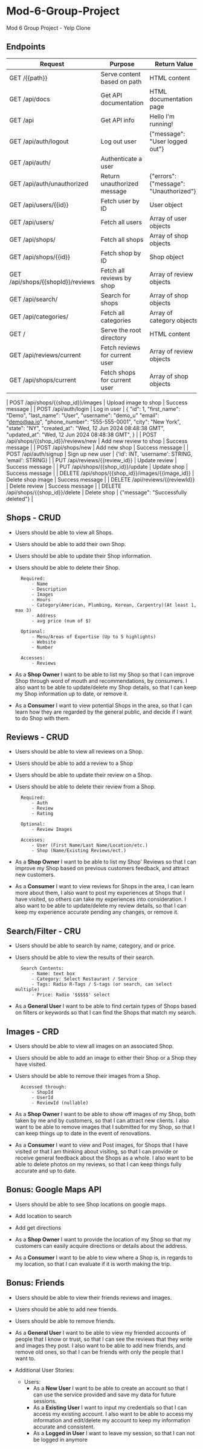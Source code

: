 # Mod-6-Group-Project
Mod 6 Group Project - Yelp Clone


## Endpoints
| Request | Purpose | Return Value |
| --- | --- | --- |
| GET /{{path}} | Serve content based on path | HTML content |
| GET /api/docs | Get API documentation | HTML documentation page |
| GET /api | Get API info | Hello I'm running! |
| GET /api/auth/logout | Log out user | {"message": "User logged out"} |
| GET /api/auth/ | Authenticate a user | |
| GET /api/auth/unauthorized | Return unauthorized message |{"errors":{"message": "Unauthorized"}} |
| GET /api/users/{{id}} | Fetch user by ID | User object |
| GET /api/users/ | Fetch all users | Array of user objects |
| GET /api/shops/ | Fetch all shops | Array of shop objects |
| GET /api/shops/{{id}} | Fetch shop by ID | Shop object |
| GET /api/shops/{{shopId}}/reviews | Fetch all reviews by shop | Array of review objects |
| GET /api/search/ | Search for shops | Array of shop objects |
| GET /api/categories/ | Fetch all categories | Array of category objects |
| GET / | Serve the root directory | HTML content |
| GET /api/reviews/current | Fetch reviews for current user | Array of review objects |
| GET /api/shops/current | Fetch shops for current user | Array of shop objects |

| POST /api/shops/{{shop_id}}/images | Upload image to shop | Success message |
| POST /api/auth/login | Log in user | {
    "id": 1,
    "first_name": "Demo",
    "last_name": "User",
    "username": "demo_u"
    "email": "demo@aa.io",
    "phone_number": "555-555-0001",
    "city": "New York",
    "state": "NY",
    "created_at": "Wed, 12 Jun 2024 08:48:38 GMT",
    "updated_at": "Wed, 12 Jun 2024 08:48:38 GMT",
} |
| POST /api/shops/{{shop_id}}/reviews/new | Add new review to shop | Success message |
| POST /api/shops/new | Add new shop | Success message |
| POST /api/auth/signup | Sign up new user | {'id': INT, 'username': STRING, 'email': STRING} |
| PUT /api/reviews/{{review_id}} | Update review | Success message |
| PUT /api/shops/{{shop_id}}/update | Update shop | Success message |
| DELETE /api/shops/{{shop_id}}/images/{{image_id}} | Delete shop image | Success message |
| DELETE /api/reviews/{{reviewId}} | Delete review | Success message |
| DELETE /api/shops/{{shop_id}}/delete | Delete shop | {"message": "Successfully deleted"} |


<!-- | GET /api/auth/ | Authenticate a user | |
     {
    "id": 1,
    "first_name": "Demo",
    "last_name": "User",
    "username": "demo_u"
    "email": "demo@aa.io",
    "phone_number": "555-555-0001",
    "city": "New York",
    "state": "NY",
    "created_at": "Wed, 12 Jun 2024 08:48:38 GMT",
    "updated_at": "Wed, 12 Jun 2024 08:48:38 GMT",
    } -->

<!-- | GET /api/users/{{id}} | Fetch user by ID | User object |
{
    "city": "New York",
    "created_at": "Wed, 12 Jun 2024 08:48:38 GMT",
    "email": "demo@aa.io",
    "first_name": "Demo",
    "id": 1,
    "last_name": "User",
    "phone_number": "555-555-0001",
    "state": "NY",
    "updated_at": "Wed, 12 Jun 2024 08:48:38 GMT",
    "username": "demo_u"
} -->

<!-- | GET /api/users/ | Fetch all users | Array of user objects |

{
    "users": [
        {
            "city": "New York",
            "created_at": "Wed, 12 Jun 2024 08:48:38 GMT",
            "email": "demo@aa.io",
            "first_name": "Demo",
            "id": 1,
            "last_name": "User",
            "phone_number": "555-555-0001",
            "state": "NY",
            "updated_at": "Wed, 12 Jun 2024 08:48:38 GMT",
            "username": "demo_u"
        }, -->

<!-- | GET /api/shops/ | Fetch all shops | Array of shop objects |
[
    {
        "address": {
            "address_line1": "123 Espresso Lane",
            "address_line2": null,
            "city": "Philadelphia",
            "country": "United States of America",
            "id": 1,
            "postal_code": "19107",
            "state": "PA"
        },
        "avg_rating": "4.50",
        "categories": [
            "Outdoor Seating",
            "Organic Coffee",
            "Dinner Menu"
        ],
        "created_at": "Wed, 12 Jun 2024 08:48:38 GMT",
        "description": "Exceptional coffee and freshly baked goods.",
        "hours": {
            "friday": "7:00am - 8:00pm",
            "monday": "7:00am - 8:00pm",
            "saturday": "8:00am - 6:00pm",
            "sunday": "8:00am - 6:00pm",
            "thursday": "7:00am - 8:00pm",
            "tuesday": "7:00am - 8:00pm",
            "wednesday": "7:00am - 8:00pm"
        },
        "id": 1,
        "name": "Roast and Toast",
        "num_reviews": 4,
        "owner_id": 1,
        "phone_number": "5557890123",
        "preview_image": {
            "created_at": "Wed, 12 Jun 2024 08:48:38 GMT",
            "id": 1,
            "img_link": "https://s3-media0.fl.yelpcdn.com/bphoto/IE19sZJw3i-tzhsi1EXwtg/o.jpg",
            "preview_image": true,
            "review_id": null,
            "shop_id": 1,
            "updated_at": "Wed, 12 Jun 2024 08:48:38 GMT",
            "user_id": 1
        },
        "price_range": 3,
        "updated_at": "Wed, 12 Jun 2024 08:48:38 GMT",
        "website": "http://roastandtoast.com"
    }, -->

<!-- | GET /api/shops/{{id}} | Fetch shop by ID | Shop object |
{
    "address": {
        "address_line1": "123 Espresso Lane",
        "address_line2": null,
        "city": "Philadelphia",
        "country": "United States of America",
        "id": 1,
        "postal_code": "19107",
        "state": "PA"
    },
    "avg_rating": "4.50",
    "categories": [
        "Outdoor Seating",
        "Organic Coffee",
        "Dinner Menu"
    ],
    "created_at": "Wed, 12 Jun 2024 08:48:38 GMT",
    "description": "Exceptional coffee and freshly baked goods.",
    "hours": {
        "friday": "7:00am - 8:00pm",
        "monday": "7:00am - 8:00pm",
        "saturday": "8:00am - 6:00pm",
        "sunday": "8:00am - 6:00pm",
        "thursday": "7:00am - 8:00pm",
        "tuesday": "7:00am - 8:00pm",
        "wednesday": "7:00am - 8:00pm"
    },
    "id": 1,
    "image": [
        {
            "created_at": "Wed, 12 Jun 2024 08:48:38 GMT",
            "id": 2,
            "img_link": "https://media-cdn.tripadvisor.com/media/photo-s/14/69/bd/9e/shakshuka-12-at-cafe.jpg",
            "preview_image": false,
            "review_id": null,
            "shop_id": 1,
            "updated_at": "Wed, 12 Jun 2024 08:48:38 GMT",
            "user_id": 1
        },
        {
            "created_at": "Wed, 12 Jun 2024 08:48:38 GMT",
            "id": 3,
            "img_link": "https://media.timeout.com/images/105179583/image.jpg",
            "preview_image": false,
            "review_id": null,
            "shop_id": 1,
            "updated_at": "Wed, 12 Jun 2024 08:48:38 GMT",
            "user_id": 1
        },
        {
            "created_at": "Wed, 12 Jun 2024 08:48:38 GMT",
            "id": 4,
            "img_link": "https://res.cloudinary.com/dn8wjgxgv/image/upload/v1718134128/BrewReview%20Shop%20Images/SIGNAL-1_nmasfb.jpg",
            "preview_image": false,
            "review_id": null,
            "shop_id": 1,
            "updated_at": "Wed, 12 Jun 2024 08:48:38 GMT",
            "user_id": 1
        },
        {
            "created_at": "Wed, 12 Jun 2024 08:48:38 GMT",
            "id": 1,
            "img_link": "https://s3-media0.fl.yelpcdn.com/bphoto/IE19sZJw3i-tzhsi1EXwtg/o.jpg",
            "preview_image": true,
            "review_id": null,
            "shop_id": 1,
            "updated_at": "Wed, 12 Jun 2024 08:48:38 GMT",
            "user_id": 1
        },
        {
            "created_at": "Wed, 12 Jun 2024 08:48:38 GMT",
            "id": 6,
            "img_link": "https://images.squarespace-cdn.com/content/v1/572e312db654f906290c6a68/1518029229926-IA875XL3TC5UAHTENJW3/unnamed-7.jpg",
            "preview_image": false,
            "review_id": 2,
            "shop_id": 1,
            "updated_at": "Wed, 12 Jun 2024 08:48:38 GMT",
            "user_id": 2
        },
        {
            "created_at": "Wed, 12 Jun 2024 08:48:38 GMT",
            "id": 7,
            "img_link": "https://s3-media0.fl.yelpcdn.com/bphoto/X5tKF5x7aF3dH9o8o9_udA/348s.jpg",
            "preview_image": false,
            "review_id": 3,
            "shop_id": 1,
            "updated_at": "Wed, 12 Jun 2024 08:48:38 GMT",
            "user_id": 3
        },
        {
            "created_at": "Wed, 12 Jun 2024 08:48:38 GMT",
            "id": 5,
            "img_link": "https://encrypted-tbn0.gstatic.com/images?q=tbn:ANd9GcQwVoF49SZ-Hu3hAQywEIkoJWQz1nK4lQ-CXBYbctbP-g&s",
            "preview_image": false,
            "review_id": 1,
            "shop_id": 1,
            "updated_at": "Wed, 12 Jun 2024 08:48:38 GMT",
            "user_id": 10
        },
        {
            "created_at": "Wed, 12 Jun 2024 08:48:38 GMT",
            "id": 8,
            "img_link": "https://res.cloudinary.com/dn8wjgxgv/image/upload/v1718134128/BrewReview%20Shop%20Images/SIGNAL-3_mg0ff0.jpg",
            "preview_image": false,
            "review_id": 4,
            "shop_id": 1,
            "updated_at": "Wed, 12 Jun 2024 08:48:38 GMT",
            "user_id": 15
        }
    ],
    "menu": [
        {
            "id": 6,
            "name": "Americano",
            "popular_item": false,
            "price": "4.0000000000",
            "shop_id": 1
        },
        {
            "id": 10,
            "name": "Blonde Roast",
            "popular_item": false,
            "price": "3.0000000000",
            "shop_id": 1
        },
        {
            "id": 15,
            "name": "Café Misto",
            "popular_item": false,
            "price": "4.0000000000",
            "shop_id": 1
        },
        {
            "id": 12,
            "name": "Caramel Latte",
            "popular_item": false,
            "price": "5.5000000000",
            "shop_id": 1
        },
        {
            "id": 14,
            "name": "Chai Tea Latte",
            "popular_item": false,
            "price": "5.0000000000",
            "shop_id": 1
        },
        {
            "id": 1,
            "name": "Cold Brew",
            "popular_item": true,
            "price": "5.0000000000",
            "shop_id": 1
        },
        {
            "id": 13,
            "name": "Dark Roast",
            "popular_item": false,
            "price": "3.0000000000",
            "shop_id": 1
        },
        {
            "id": 2,
            "name": "Espresso",
            "popular_item": true,
            "price": "3.0000000000",
            "shop_id": 1
        },
        {
            "id": 5,
            "name": "Flat White",
            "popular_item": true,
            "price": "5.0000000000",
            "shop_id": 1
        },
        {
            "id": 8,
            "name": "Hot Chocolate",
            "popular_item": false,
            "price": "3.5000000000",
            "shop_id": 1
        },
        {
            "id": 7,
            "name": "Iced Americano",
            "popular_item": false,
            "price": "4.0000000000",
            "shop_id": 1
        },
        {
            "id": 4,
            "name": "Iced Coffee",
            "popular_item": true,
            "price": "4.0000000000",
            "shop_id": 1
        },
        {
            "id": 11,
            "name": "Mocha Frappuccino",
            "popular_item": false,
            "price": "5.5000000000",
            "shop_id": 1
        },
        {
            "id": 3,
            "name": "Pumpkin Spice Latte",
            "popular_item": true,
            "price": "5.5000000000",
            "shop_id": 1
        },
        {
            "id": 9,
            "name": "Vanilla Bean Frappuccino",
            "popular_item": false,
            "price": "5.5000000000",
            "shop_id": 1
        }
    ],
    "name": "Roast and Toast",
    "num_reviews": 4,
    "owner_id": 1,
    "phone_number": "5557890123",
    "price_range": 3,
    "review": [
        {
            "created_at": "Wed, 12 Jun 2024 08:48:38 GMT",
            "id": 2,
            "rating": 5,
            "review": "The baked goods are amazing. Love this place!",
            "reviewer": {
                "city": "Los Angeles",
                "first_name": "Marnie",
                "state": "CA"
            },
            "shop": {
                "id": 1,
                "name": "Roast and Toast"
            },
            "shop_id": 1,
            "updated_at": "Wed, 12 Jun 2024 08:48:38 GMT",
            "user_id": 2
        },
        {
            "created_at": "Wed, 12 Jun 2024 08:48:38 GMT",
            "id": 3,
            "rating": 4,
            "review": "Perfect spot for a morning coffee.",
            "reviewer": {
                "city": "Chicago",
                "first_name": "Bobbie",
                "state": "IL"
            },
            "shop": {
                "id": 1,
                "name": "Roast and Toast"
            },
            "shop_id": 1,
            "updated_at": "Wed, 12 Jun 2024 08:48:38 GMT",
            "user_id": 3
        },
        {
            "created_at": "Wed, 12 Jun 2024 08:48:38 GMT",
            "id": 1,
            "rating": 5,
            "review": "Great atmosphere and delicious coffee!",
            "reviewer": {
                "city": "San Jose",
                "first_name": "Laura",
                "state": "CA"
            },
            "shop": {
                "id": 1,
                "name": "Roast and Toast"
            },
            "shop_id": 1,
            "updated_at": "Wed, 12 Jun 2024 08:48:38 GMT",
            "user_id": 10
        },
        {
            "created_at": "Wed, 12 Jun 2024 08:48:38 GMT",
            "id": 4,
            "rating": 4,
            "review": "Nice place to read a book while sipping coffee.",
            "reviewer": {
                "city": "Charlotte",
                "first_name": "Charles",
                "state": "NC"
            },
            "shop": {
                "id": 1,
                "name": "Roast and Toast"
            },
            "shop_id": 1,
            "updated_at": "Wed, 12 Jun 2024 08:48:38 GMT",
            "user_id": 15
        }
    ],
    "updated_at": "Wed, 12 Jun 2024 08:48:38 GMT",
    "website": "http://roastandtoast.com"
} -->

<!-- | GET /api/shops/{{shopId}}/reviews | Fetch all reviews by shop | Array of review objects |
[
    {
        "created_at": "Wed, 12 Jun 2024 08:48:38 GMT",
        "id": 4,
        "images": [
            {
                "id": 8,
                "img_link": "https://res.cloudinary.com/dn8wjgxgv/image/upload/v1718134128/BrewReview%20Shop%20Images/SIGNAL-3_mg0ff0.jpg",
                "preview_image": false
            }
        ],
        "rating": 4,
        "review": "Nice place to read a book while sipping coffee.",
        "reviewer": {
            "city": "Charlotte",
            "first_name": "Charles",
            "state": "NC"
        },
        "shop": {
            "id": 1,
            "name": "Roast and Toast"
        },
        "shop_id": 1,
        "updated_at": "Wed, 12 Jun 2024 08:48:38 GMT",
        "user_id": 15
    }, -->

<!-- | GET /api/search/ | Search for shops | Array of shop objects |
[
    {
        "address": {
            "address_line1": "123 Espresso Lane",
            "address_line2": null,
            "city": "Philadelphia",
            "country": "United States of America",
            "id": 1,
            "postal_code": "19107",
            "state": "PA"
        },
        "avg_rating": "4.50",
        "categories": [
            "Outdoor Seating",
            "Organic Coffee",
            "Dinner Menu"
        ],
        "created_at": "Wed, 12 Jun 2024 08:48:38 GMT",
        "description": "Exceptional coffee and freshly baked goods.",
        "hours": {
            "friday": "7:00am - 8:00pm",
            "monday": "7:00am - 8:00pm",
            "saturday": "8:00am - 6:00pm",
            "sunday": "8:00am - 6:00pm",
            "thursday": "7:00am - 8:00pm",
            "tuesday": "7:00am - 8:00pm",
            "wednesday": "7:00am - 8:00pm"
        },
        "id": 1,
        "name": "Roast and Toast",
        "num_reviews": 4,
        "owner_id": 1,
        "phone_number": "5557890123",
        "preview_image": {
            "created_at": "Wed, 12 Jun 2024 08:48:38 GMT",
            "id": 1,
            "img_link": "https://s3-media0.fl.yelpcdn.com/bphoto/IE19sZJw3i-tzhsi1EXwtg/o.jpg",
            "preview_image": true,
            "review_id": null,
            "shop_id": 1,
            "updated_at": "Wed, 12 Jun 2024 08:48:38 GMT",
            "user_id": 1
        },
        "price_range": 3,
        "updated_at": "Wed, 12 Jun 2024 08:48:38 GMT",
        "website": "http://roastandtoast.com"
    }, -->

## Shops - CRUD
- Users should be able to view all Shops.
- Users should be able to add their own Shop.
- Users should be able to update their Shop information.
- Users should be able to delete their Shop.

        Required:
            - Name
            - Description
            - Images
            - Hours
            - Category(American, Plumbing, Korean, Carpentry)(At least 1, max 3)
            - Address
            - avg price (num of $)

        Optional:
            - Menu/Areas of Expertise (Up to 5 highlights)
            - Website
            - Number

        Accesses:
            - Reviews

- As a **Shop Owner** I want to be able to list my Shop so that I can improve Shop through word of mouth and recommendations, by consumers. I also want to be able to update/delete my Shop details, so that I can keep my Shop information up to date, or remove it.

- As a **Consumer** I want to view potential Shops in the area, so that I can learn how they are regarded by the general public, and decide if I want to do Shop with them.

## Reviews - CRUD
- Users should be able to view all reviews on a Shop.
- Users should be able to add a review to a Shop
- Users should be able to update their review on a Shop.
- Users should be able to delete their review from a Shop.

        Required:
            - Auth
            - Review
            - Rating

        Optional:
            - Review Images

        Accesses:
            - User (First Name/Last Name/Location/etc.)
            - Shop (Name/Existing Reviews/ect.)

- As a **Shop Owner** I want to be able to list my Shop' Reviews so that I can improve my Shop based on previous customers feedback, and attract new customers.

- As a **Consumer** I want to view reviews for Shops in the area, I can learn more about them, I also want to post my experiences at Shops that I have visited, so others can take my experiences into consideration. I also want to be able to update/delete my review details, so that I can keep my experience accurate pending any changes, or remove it.

## Search/Filter - CRU
- Users should be able to search by name, category, and or price.
- Users should be able to view the results of their search.

        Search Contents:
            - Name: text box
            - Category: Select Restaurant / Service
            - Tags: Radio R-Tags / S-tags (or search, can select multiple)
            - Price: Radio '$$$$$' select

- As a **General User** I want to be able to find certain types of Shops based on filters or keywords so that I can find the Shops that match my search.

## Images - CRD
- Users should be able to view all images on an associated Shop.
- Users should be able to add an image to either their Shop or a Shop they have visited.
- Users should be able to remove their images from a Shop.

        Accessed through:
            - ShopId
            - UserId
            - ReviewId (nullable)

- As a **Shop Owner** I want to be able to show off images of my Shop, both taken by me and by customers, so that I can attract new clients. I also want to be able to remove images that I submitted for my Shop, so that I can keep things up to date in the event of renovations.

- As a **Consumer** I want to view and Post images, for Shops that I have visited or that I am thinking about visiting, so that I can provide or receive general feedback about the Shops as a whole. I also want to be able to delete photos on my reviews, so that I can keep things fully accurate and up to date.

## Bonus: Google Maps API
- Users should be able to see Shop locations on google maps.

- Add location to search
- Add get directions

- As a **Shop Owner** I want to provide the location of my Shop so that my customers can easily acquire directions or details about the address.

- As a **Consumer** I want to be able to view where a Shop is, in regards to my location, so that I can evaluate if it is worth making the trip.

## Bonus: Friends
- Users should be able to view their friends reviews and images.
- Users should be able to add new friends.
- Users should be able to remove friends.

- As a **General User** I want to be able to view my friended accounts of people that I know or trust, so that I can see the reviews that they write and images they post. I also want to be able to add new friends, and remove old ones, so that I can be friends with only the people that I want to.

- Additional User Stories:
    - Users:
        - As a **New User** I want to be able to create an account so that I can use the service provided and save my data for future sessions.
        - As a **Existing User** I want to input my credentials so that I can access my existing account. I also want to be able to access my information and edit/delete my account to keep my information accurate and consistent.
        - As a **Logged in User** I want to leave my session, so that I can not be logged in anymore

